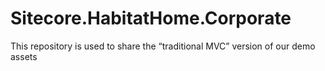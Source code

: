 # Sitecore.HabitatHome.Corporate
This repository is used to share the “traditional MVC” version of our demo assets
